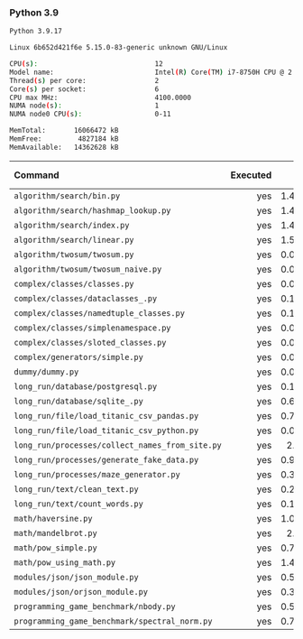 ### **Python 3.9**

```bash
Python 3.9.17

Linux 6b652d421f6e 5.15.0-83-generic unknown GNU/Linux

CPU(s):                             12
Model name:                         Intel(R) Core(TM) i7-8750H CPU @ 2.20GHz
Thread(s) per core:                 2
Core(s) per socket:                 6
CPU max MHz:                        4100.0000
NUMA node(s):                       1
NUMA node0 CPU(s):                  0-11

MemTotal:       16066472 kB
MemFree:         4827184 kB
MemAvailable:   14362628 kB
```

| Command | Executed | Mean [s] | Stddev [s] | Median [s] | Min [s] | Max [s] | Memory [MB] |
|:---|---:|---:|---:|---:|---:|---:|---:|
| `algorithm/search/bin.py` | yes | 1.44129 | 0.04705 | 1.42749 | 1.40723 | 1.54495 | 32.14676 |
| `algorithm/search/hashmap_lookup.py` | yes | 1.44211 | 0.02222 | 1.44311 | 1.41372 | 1.4764 | 30.48884 |
| `algorithm/search/index.py` | yes | 1.42715 | 0.01081 | 1.42666 | 1.41291 | 1.44502 | 30.88672 |
| `algorithm/search/linear.py` | yes | 1.51419 | 0.04708 | 1.49316 | 1.46629 | 1.5992 | 30.93583 |
| `algorithm/twosum/twosum.py` | yes | 0.08698 | 0.00055 | 0.0868 | 0.08622 | 0.08784 | 23.50446 |
| `algorithm/twosum/twosum_naive.py` | yes | 0.08722 | 0.00039 | 0.08737 | 0.08644 | 0.08751 | 22.69475 |
| `complex/classes/classes.py` | yes | 0.04784 | 0.00046 | 0.04769 | 0.04737 | 0.04874 | 23.65848 |
| `complex/classes/dataclasses_.py` | yes | 0.13889 | 0.00097 | 0.13852 | 0.13813 | 0.14093 | 23.94754 |
| `complex/classes/namedtuple_classes.py` | yes | 0.10005 | 0.00039 | 0.1001 | 0.09955 | 0.10055 | 23.4827 |
| `complex/classes/simplenamespace.py` | yes | 0.05023 | 0.0005 | 0.05031 | 0.04933 | 0.05103 | 22.92746 |
| `complex/classes/sloted_classes.py` | yes | 0.04798 | 0.00031 | 0.04812 | 0.04751 | 0.04831 | 23.01786 |
| `complex/generators/simple.py` | yes | 0.06725 | 0.0006 | 0.06701 | 0.0667 | 0.06811 | 23.93806 |
| `dummy/dummy.py` | yes | 0.03182 | 0.00028 | 0.03181 | 0.03144 | 0.03214 | 23.38839 |
| `long_run/database/postgresql.py` | yes | 0.16995 | 0.00097 | 0.16984 | 0.1689 | 0.17157 | 29.2779 |
| `long_run/database/sqlite_.py` | yes | 0.66534 | 0.01466 | 0.658 | 0.65472 | 0.69665 | 67.6981 |
| `long_run/file/load_titanic_csv_pandas.py` | yes | 0.70857 | 0.00491 | 0.70634 | 0.7044 | 0.71892 | 65.94531 |
| `long_run/file/load_titanic_csv_python.py` | yes | 0.07977 | 0.00073 | 0.07971 | 0.07894 | 0.08072 | 23.48549 |
| `long_run/processes/collect_names_from_site.py` | yes | 2.5156 | 0.05094 | 2.53206 | 2.43889 | 2.57117 | 45.85826 |
| `long_run/processes/generate_fake_data.py` | yes | 0.90604 | 0.01743 | 0.89676 | 0.89268 | 0.94126 | 69.76897 |
| `long_run/processes/maze_generator.py` | yes | 0.32348 | 0.02734 | 0.33255 | 0.2771 | 0.35183 | 23.64007 |
| `long_run/text/clean_text.py` | yes | 0.29128 | 0.00106 | 0.29149 | 0.28999 | 0.29273 | 23.49107 |
| `long_run/text/count_words.py` | yes | 0.10041 | 0.00028 | 0.10045 | 0.10009 | 0.10081 | 23.71261 |
| `math/haversine.py` | yes | 1.00468 | 0.01554 | 0.99614 | 0.98987 | 1.02193 | 23.4933 |
| `math/mandelbrot.py` | yes | 2.6179 | 0.00547 | 2.61669 | 2.61103 | 2.6269 | 43.91741 |
| `math/pow_simple.py` | yes | 0.76957 | 0.00231 | 0.76899 | 0.76785 | 0.77454 | 23.51116 |
| `math/pow_using_math.py` | yes | 1.41092 | 0.0235 | 1.40655 | 1.38021 | 1.44453 | 23.51395 |
| `modules/json/json_module.py` | yes | 0.50828 | 0.01755 | 0.50158 | 0.49254 | 0.53874 | 23.64118 |
| `modules/json/orjson_module.py` | yes | 0.33215 | 0.00166 | 0.33211 | 0.33003 | 0.33424 | 24.15402 |
| `programming_game_benchmark/nbody.py` | yes | 0.55171 | 0.01019 | 0.54932 | 0.53766 | 0.56818 | 22.67467 |
| `programming_game_benchmark/spectral_norm.py` | yes | 0.70842 | 0.00479 | 0.70732 | 0.70364 | 0.71733 | 23.96205 |

